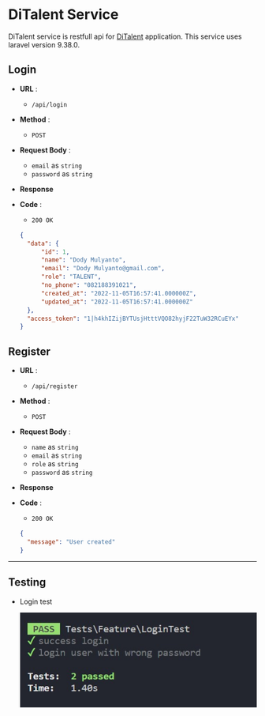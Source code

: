 # DiTalent Service

DiTalent service is restfull api for [DiTalent]('https://github.com/rezacahyono/DiTalentApp') application. 
This service uses laravel version 9.38.0.

## **Login**
+ **URL** :
  + `/api/login`

+ **Method** : 
  + `POST`

+ **Request Body** : 
  + `email` as `string`
  + `password` as `string`

+ **Response**
+ **Code** : 
  + `200 OK`

  ```json
  {
    "data": {
        "id": 1,
        "name": "Dody Mulyanto",
        "email": "Dody Mulyanto@gmail.com",
        "role": "TALENT",
        "no_phone": "082188391021",
        "created_at": "2022-11-05T16:57:41.000000Z",
        "updated_at": "2022-11-05T16:57:41.000000Z"
    },
    "access_token": "1|h4khIZijBYTUsjHtttVQO82hyjF22TuW32RCuEYx"
  }
  ```


## **Register**
+ **URL** :
  + `/api/register`

+ **Method** : 
  + `POST`

+ **Request Body** : 
  + `name` as `string`
  + `email` as `string`
  + `role` as `string`
  + `password` as `string`

+ **Response**
+ **Code** : 
  + `200 OK`

  ```json
  {
    "message": "User created"
  }
  ```
---


## Testing
+ Login test

  ![Tux, the Linux mascot](/screenshot/test_login.jpg)
  

